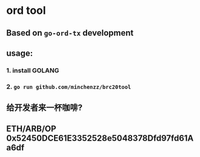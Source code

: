 # ord tool


## Based on `go-ord-tx` development


## usage: 

### 1. install GOLANG

### 2. `go run github.com/minchenzz/brc20tool`


## 给开发者来一杯咖啡?

## ETH/ARB/OP 0x52450DCE61E3352528e5048378Dfd97fd61Aa6df